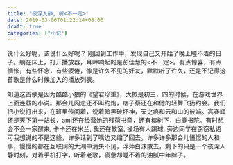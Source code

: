 ```yaml
---
title: "夜深人静, 听<不一定>"
date: 2019-03-06T01:22:14+08:00
draft: true
categories: ["小记"]
---
```

说什么好呢，该说什么好呢？
刚回到工作中，发现自己又开始了晚上睡不着的日子。躺在床上，打开播放器，耳畔响起的是彭佳慧的<不一定>。有点惊喜，有点惆怅，有些怀念，有些疲倦，像是许久不见的好友，默默听了许久，还是不记得这首歌是什么时候加入的播放列表。

<!--more-->

知道这首歌是因为酷酷小狼的《望君珍重》，大概是初三，四的时候，在游戏世界上面连载的小说。那会儿网恋还不叫约炮，痞子蔡还在和他的轻舞飞扬约会。我们把小说打出来，在班里传阅着，说着暗黑破坏神，天之痕和云和山的彼端。高春辉还是天下第一站长，ami还在经营她的残荷书斋，还有榕树下，白鹿书院。有时想会不会一家醒来, 卡卡还在米兰, 我还在教室, 操场有人踢球, 旁边同学在窃窃私语 
可我想说的不是这些，许多话到了嘴边又缩了回去。许多许多那会儿憧憬的人和事，慢慢的都在互联网的大潮中消失不见，浮萍白沫散去，剩下的只是一个夜深人静时刻，对着手机打字，听着老歌，疲惫却睡不着的油腻中年胖子。

